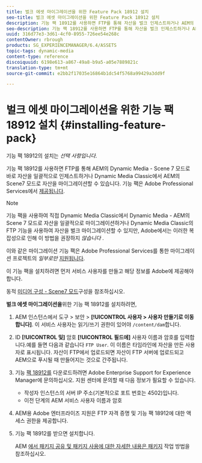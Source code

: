```yaml
---
title: 벌크 에셋 마이그레이션을 위한 Feature Pack 18912 설치
seo-title: 벌크 에셋 마이그레이션을 위한 Feature Pack 18912 설치
description: 기능 팩 18912를 사용하면 FTP를 통해 자산을 벌크 인제스트하거나 AEM의 Dynamic Media Classic에서 다이내믹 미디어로 자산을 마이그레이션할 수 있습니다. 이 선택적 기능 팩은 Adobe 지원을 통해 제공됩니다.
seo-description: 기능 팩 18912를 사용하면 FTP를 통해 자산을 벌크 인제스트하거나 AEM의 Dynamic Media Classic에서 다이내믹 미디어로 자산을 마이그레이션할 수 있습니다. 이 선택적 기능 팩은 Adobe 지원을 통해 제공됩니다.
uuid: 316d77e3-3d61-4cf0-8955-726ee54e268c
contentOwner: rbrough
products: SG_EXPERIENCEMANAGER/6.4/ASSETS
topic-tags: dynamic-media
content-type: reference
discoiquuid: 6198e613-a867-49a8-b9a5-a05e7889821c
translation-type: tm+mt
source-git-commit: e2bb2f17035e16864b1dc54f5768a99429a3dd9f

---
```



# 벌크 에셋 마이그레이션을 위한 기능 팩 18912 설치 {#installing-feature-pack}

기능 팩 18912의 설치는 _선택 사항입니다_.

기능 팩 18912를 사용하면 FTP를 통해 AEM의 Dynamic Media - Scene 7 모드로 바로 자산을 일괄적으로 인제스트하거나 Dynamic Media Classic에서 AEM의 Scene7 모드로 자산을 마이그레이션할 수 있습니다. 기능 팩은 Adobe Professional Services에서 [제공됩니다](https://www.adobe.com/experience-cloud/consulting-services.html).

>[!NOTE]
>
>기능 팩을 사용하여 직접 Dynamic Media Classic에서 Dynamic Media - AEM의 Scene 7 모드로 자산을 일괄적으로 마이그레이션하거나 Dynamic Media Classic의 FTP 기능을 사용하여 자산을 벌크 마이그레이션할 수 있지만, Adobe에서는 이러한 복잡성으로 인해 이 방법을 권장하지 *않습니다* .
>
>이와 같은 마이그레이션 기능 팩은 Adobe Professional Services를 통한 마이그레이션 프로젝트의 *일부로만* [지원됩니다](https://www.adobe.com/experience-cloud/consulting-services.html).

이 기능 팩을 설치하려면 먼저 서비스 사용자를 만들고 해당 정보를 Adobe에 제공해야 합니다.

동적 [미디어 구성 - Scene7 모드](https://helpx.adobe.com/experience-manager/6-4/assets/using/config-dms7.html)구성을 참조하십시오.

**벌크 에셋 마이그레이션을**&#x200B;위한 기능 팩 18912를 설치하려면,

1. AEM 인스턴스에서 도구 > 보안 > **[!UICONTROL 사용자 > 사용자 만들기로 이동합니다]**. 이 서비스 사용자는 읽기/쓰기 권한이 있어야 `/content/dam`합니다.
1. ID **[!UICONTROL 및]** 암호 **[!UICONTROL 필드에]** 사용자 이름과 암호를 입력합니다.예를 들면 다음과 같습니다 `FTP User`. 이 이름은 타임라인에 자산을 만든 사용자로 표시됩니다. 자산이 FTP에서 업로드되면 자산이 FTP 서버에 업로드되고 AEM으로 푸시될 때 만들어지는 것으로 간주됩니다.
1. 기능 [팩 18912를](https://helpx.adobe.com/contact/enterprise-support.ec.html) 다운로드하려면 Adobe Enterprise Support for Experience Manager에 문의하십시오. 지원 센터에 문의할 때 다음 정보가 필요할 수 있습니다.

   * 작성자 인스턴스의 서버 IP 주소(기본적으로 포트 번호는 4502)입니다.
   * 이전 단계의 AEM 서비스 사용자 이름과 암호

1. AEM용 Adobe 엔터프라이즈 지원은 FTP 자격 증명 및 기능 팩 18912에 대한 액세스 권한을 제공합니다.

1. 기능 팩 18912를 받으면 설치합니다.

   AEM [에서 패키지 공유 및 패키지 사용에 대한 자세한 내용은 패키지](/help/sites-administering/package-manager.md) 작업 방법을 참조하십시오.

